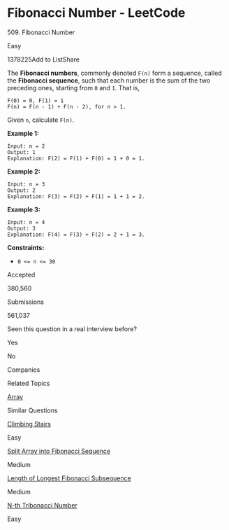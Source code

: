 
# Fibonacci Number - LeetCode

509\. Fibonacci Number

Easy

1378225Add to ListShare

The **Fibonacci numbers**, commonly denoted `F(n)` form a sequence, called the **Fibonacci sequence**, such that each number is the sum of the two preceding ones, starting from `0` and `1`. That is,

```plain
F(0) = 0, F(1) = 1
F(n) = F(n - 1) + F(n - 2), for n > 1.
```

Given `n`, calculate `F(n)`.

**Example 1:**

```plain
Input: n = 2
Output: 1
Explanation: F(2) = F(1) + F(0) = 1 + 0 = 1.
```

**Example 2:**

```plain
Input: n = 3
Output: 2
Explanation: F(3) = F(2) + F(1) = 1 + 1 = 2.
```

**Example 3:**

```plain
Input: n = 4
Output: 3
Explanation: F(4) = F(3) + F(2) = 2 + 1 = 3.
```

**Constraints:**

*   `0 <= n <= 30`

Accepted

380,560

Submissions

561,037

Seen this question in a real interview before?

Yes

No

Companies

Related Topics

[Array](https://leetcode.com/tag/array/)

Similar Questions

[Climbing Stairs](https://leetcode.com/problems/climbing-stairs/)

Easy

[Split Array into Fibonacci Sequence](https://leetcode.com/problems/split-array-into-fibonacci-sequence/)

Medium

[Length of Longest Fibonacci Subsequence](https://leetcode.com/problems/length-of-longest-fibonacci-subsequence/)

Medium

[N-th Tribonacci Number](https://leetcode.com/problems/n-th-tribonacci-number/)

Easy